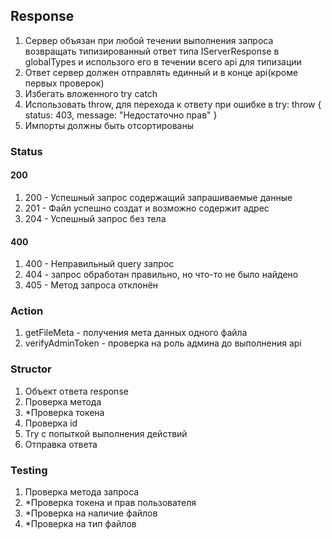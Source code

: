 ## Response

1. Сервер объязан при любой течении выполнения запроса возвращать типизированный ответ типа IServerResponse в globalTypes и использого его в течении всего api для типизации
2. Ответ сервер должен отправлять единный и в конце api(кроме первых проверок)
3. Избегать вложенного try catch
4. Использовать throw, для перехода к ответу при ошибке в try: throw { status: 403, message: "Недостаточно прав" }
5. Импорты должны быть отсортированы

### Status

#### 200

1. 200 - Успешный запрос содержащий запрашиваемые данные
2. 201 - Файл успешно создат и возможно содержит адрес
3. 204 - Успешный запрос без тела

#### 400

1. 400 - Неправильный query запрос
2. 404 - запрос обработан правильно, но что-то не было найдено
3. 405 - Метод запроса отклонён

### Action

1. getFileMeta - получения мета данных одного файла
2. verifyAdminToken - проверка на роль админа до выполнения api

### Structor

1. Объект ответа response
2. Проверка метода
3. *Проверка токена
4. Проверка id
5. Try с попыткой выполнения действий
6. Отправка ответа

### Testing 

1. Проверка метода запроса
2. *Проверка токена и прав пользователя
3. *Проверка на наличие файлов
4. *Проверка на тип файлов